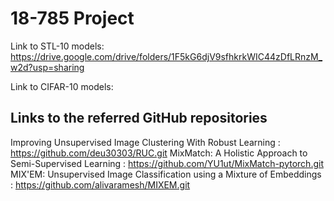# 18-785 Project

Link to STL-10 models: https://drive.google.com/drive/folders/1F5kG6djV9sfhkrkWIC44zDfLRnzM_w2d?usp=sharing

Link to CIFAR-10 models: 


## Links to the referred GitHub repositories

Improving Unsupervised Image Clustering With Robust Learning : https://github.com/deu30303/RUC.git
MixMatch: A Holistic Approach to Semi-Supervised Learning : https://github.com/YU1ut/MixMatch-pytorch.git
MIX'EM: Unsupervised Image Classification using a Mixture of Embeddings : https://github.com/alivaramesh/MIXEM.git

